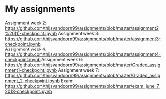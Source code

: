 # My assignments
Assignment week 2:
https://github.com/thijsvandoorn99/assignments/blob/master/assignment2%20(1)-checkpoint.ipynb 
Assignment week 3:
https://github.com/thijsvandoorn99/assignments/blob/master/assignment3-checkpoint.ipynb      
Assignment week 4:
https://github.com/thijsvandoorn99/assignments/blob/master/assignment4-checkpoint.ipynb
Assignment week 6:
https://github.com/thijsvandoorn99/assignments/blob/master/Graded_assignment1-checkpoint.ipynb
Assignment week 7:
https://github.com/thijsvandoorn99/assignments/blob/master/Graded_assignment_2-checkpoint.ipynb
Exam:
https://github.com/thijsvandoorn99/assignments/blob/master/exam_june_7_2018-checkpoint.ipynb
